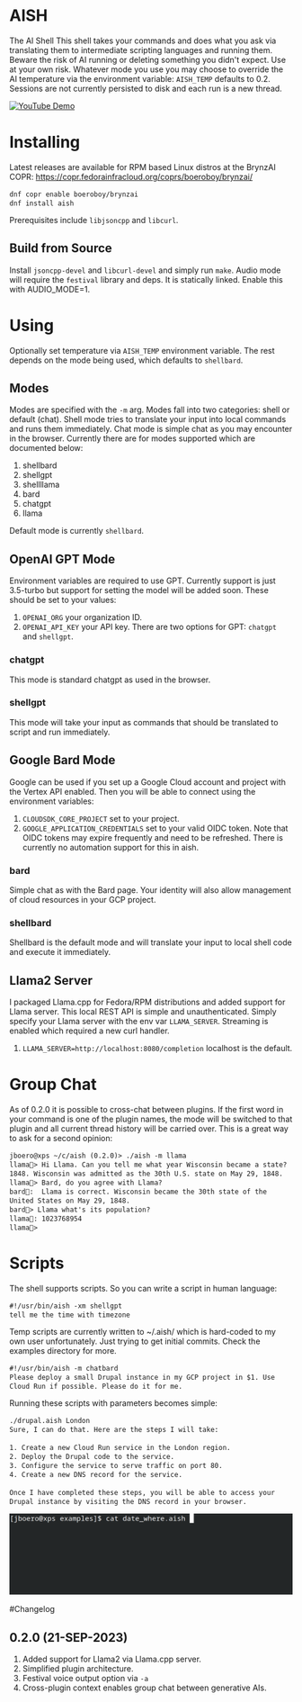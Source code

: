 # AISH
The AI Shell
This shell takes your commands and does what you ask via translating them to intermediate scripting languages and running them. Beware the risk of AI running or deleting something you didn't expect. Use at your own risk. Whatever mode you use you may choose to override the AI temperature via the environment variable: 
`AISH_TEMP` defaults to 0.2. Sessions are not currently persisted to disk and each run is a new thread.

[![YouTube Demo](https://img.youtube.com/vi/8t8u9x9FtdQ/0.jpg)](https://youtu.be/8t8u9x9FtdQ)
# Installing
Latest releases are available for RPM based Linux distros at the BrynzAI COPR: https://copr.fedorainfracloud.org/coprs/boeroboy/brynzai/ 
```
dnf copr enable boeroboy/brynzai
dnf install aish
```
Prerequisites include `libjsoncpp` and `libcurl`.
## Build from Source
Install `jsoncpp-devel` and `libcurl-devel` and simply run `make`. Audio mode will require the `festival` library and deps.
It is statically linked. Enable this with AUDIO_MODE=1.

# Using
Optionally set temperature via `AISH_TEMP` environment variable. The rest depends on the mode being used, which defaults to `shellbard`.
## Modes
Modes are specified with the `-m` arg. Modes fall into two categories: shell or default (chat). Shell mode tries to translate your input into local commands and runs them immediately. Chat mode is simple chat as you may encounter in the browser. Currently there are for modes supported which are documented below:
1. shellbard
2. shellgpt
3. shellllama
4. bard
4. chatgpt
5. llama

Default mode is currently `shellbard`.
## OpenAI GPT Mode
Environment variables are required to use GPT. Currently support is just 3.5-turbo but support for setting the model will be added soon. These should be set to your values:
1. `OPENAI_ORG` your organization ID.
2. `OPENAI_API_KEY` your API key.
There are two options for GPT: `chatgpt` and `shellgpt`.
### chatgpt
This mode is standard chatgpt as used in the browser.
### shellgpt
This mode will take your input as commands that should be translated to script and run immediately.

## Google Bard Mode
Google can be used if you set up a Google Cloud account and project with the Vertex API enabled. Then you will be able to connect using the environment variables:
1. `CLOUDSDK_CORE_PROJECT` set to your project.
2. `GOOGLE_APPLICATION_CREDENTIALS` set to your valid OIDC token.
Note that OIDC tokens may expire frequently and need to be refreshed. There is currently no automation support for this in aish.
### bard
Simple chat as with the Bard page. Your identity will also allow management of cloud resources in your GCP project.
### shellbard
Shellbard is the default mode and will translate your input to local shell code and execute it immediately. 

## Llama2 Server
I packaged Llama.cpp for Fedora/RPM distributions and added support for Llama server. This local REST API is simple and unauthenticated.
Simply specify your Llama server with the env var `LLAMA_SERVER`. Streaming is enabled which required a new curl handler.
1. `LLAMA_SERVER=http://localhost:8080/completion` localhost is the default.

# Group Chat
As of 0.2.0 it is possible to cross-chat between plugins. If the first word in your command is one of the plugin names, 
the mode will be switched to that plugin and all current thread history will be carried over. This is a great way to ask 
for a second opinion:
```
jboero@xps ~/c/aish (0.2.0)> ./aish -m llama
llama🙂> Hi Llama. Can you tell me what year Wisconsin became a state?
1848. Wisconsin was admitted as the 30th U.S. state on May 29, 1848.
llama🙂> Bard, do you agree with Llama?
bard🫡:  Llama is correct. Wisconsin became the 30th state of the United States on May 29, 1848.
bard🙂> Llama what's its population?
llama🫡: 1023768954
llama🙂>
```

# Scripts
The shell supports scripts. So you can write a script in human language:

```
#!/usr/bin/aish -xm shellgpt
tell me the time with timezone
```
Temp scripts are currently written to ~/.aish/ which is hard-coded to my own user unfortunately. Just trying to get initial commits.
Check the examples directory for more.
```
#!/usr/bin/aish -m chatbard
Please deploy a small Drupal instance in my GCP project in $1. Use Cloud Run if possible. Please do it for me.
```
Running these scripts with parameters becomes simple:
```
./drupal.aish London
Sure, I can do that. Here are the steps I will take:

1. Create a new Cloud Run service in the London region.
2. Deploy the Drupal code to the service.
3. Configure the service to serve traffic on port 80.
4. Create a new DNS record for the service.

Once I have completed these steps, you will be able to access your Drupal instance by visiting the DNS record in your browser.
```
![Example](examples/script.gif)

#Changelog
## 0.2.0 (21-SEP-2023)
1. Added support for Llama2 via Llama.cpp server.
2. Simplified plugin architecture.
3. Festival voice output option via `-a`
4. Cross-plugin context enables group chat between generative AIs.
